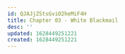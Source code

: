 ```yaml
---
id: QJAJjZStsGviO2heMiF4H
title: Chapter 03 - White Blackmail
desc: ''
updated: 1628449251221
created: 1628449251221
---
```


